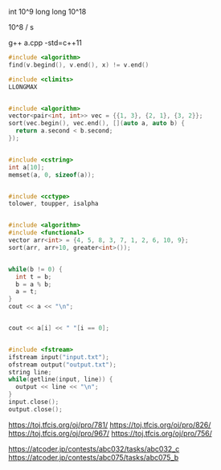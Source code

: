 int 10^9
long long 10^18

10^8 / s

g++ a.cpp -std=c++11

```cpp
#include <algorithm>
find(v.begind(), v.end(), x) != v.end()

#include <climits>
LLONGMAX


#include <algorithm>
vector<pair<int, int>> vec = {{1, 3}, {2, 1}, {3, 2}};
sort(vec.begin(), vec.end(), [](auto a, auto b) {
  return a.second < b.second;
});


#include <cstring>
int a[10];
memset(a, 0, sizeof(a));


#include <cctype>
tolower, toupper, isalpha


#include <algorithm>
#include <functional>
vector arr<int> = {4, 5, 8, 3, 7, 1, 2, 6, 10, 9};
sort(arr, arr+10, greater<int>());


while(b != 0) {
  int t = b;
  b = a % b;
  a = t;
}
cout << a << "\n";


cout << a[i] << " "[i == 0];


#include <fstream>
ifstream input("input.txt");
ofstream output("output.txt");
string line;
while(getline(input, line)) {
  output << line << "\n";
}
input.close();
output.close();
```

https://toj.tfcis.org/oj/pro/781/
https://toj.tfcis.org/oj/pro/826/
https://toj.tfcis.org/oj/pro/967/
https://toj.tfcis.org/oj/pro/756/

https://atcoder.jp/contests/abc032/tasks/abc032_c
https://atcoder.jp/contests/abc075/tasks/abc075_b

